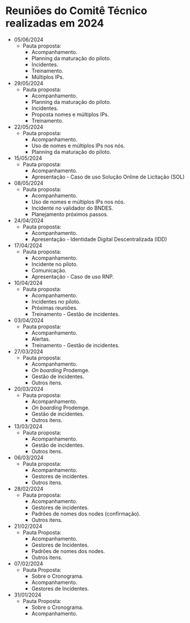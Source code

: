 # Reuniões do Comitê Técnico realizadas em 2024

- 05/06/2024
  - Pauta proposta:
    - Acompanhamento.
    - Planning da maturação do piloto.
    - Incidentes.
    - Treinamento.
	- Múltiplos IPs.
- 29/05/2024
  - Pauta proposta:
    - Acompanhamento.
    - Planning da maturação do piloto.
    - Incidentes.
    - Proposta nomes e múltiplos IPs.
    - Treinamento.
- 22/05/2024
  - Pauta proposta:
    - Acompanhamento.
    - Uso de nomes e múltiplos IPs nos nós.
    - Planning da maturação do piloto.
- 15/05/2024
  - Pauta proposta:
    - Acompanhamento.
	- Apresentação - Caso de uso Solução Online de Licitação (SOL)
- 08/05/2024
  - Pauta proposta:
    - Acompanhamento.
    - Uso de nomes e múltiplos IPs nos nós.
    - Incidente no validador do BNDES.
    - Planejamento próximos passos.
- 24/04/2024
  - Pauta proposta:
    - Acompanhamento.
	- Apresentação - Identidade Digital Descentralizada (IDD)
- 17/04/2024
  - Pauta proposta:
    - Acompanhamento.
	- Incidente no piloto.
	- Comunicação.
	- Apresentação - Caso de uso RNP.
- 10/04/2024
  - Pauta proposta:
    - Acompanhamento.
	- Incidentes no piloto.
	- Próximas reuniões.
	- Treinamento - Gestão de incidentes.
- 03/04/2024
  - Pauta proposta:
    - Acompanhamento.
	- Alertas.
	- Treinamento - Gestão de incidentes.
- 27/03/2024
  - Pauta proposta:
    - Acompanhamento.
	- *On boarding* Prodemge.
	- Gestão de incidentes.
	- Outros itens.
- 20/03/2024
  - Pauta proposta:
    - Acompanhamento.
	- *On boarding* Prodemge.
	- Gestão de incidentes.
	- Outros itens.
- 13/03/2024
  - Pauta proposta:
    - Acompanhamento.
	- Gestão de incidentes.
	- Outros itens.
- 06/03/2024
  - Pauta proposta:
    - Acompanhamento.
	- Gestores de incidentes.
	- Outros itens.
- 28/02/2024
  - Pauta proposta:
    - Acompanhamento.
    - Gestores de incidentes.
    - Padrões de nomes dos nodes (confirmação).
    - Outros itens. 
- 21/02/2024
  - Pauta Proposta:
    - Acompanhamento.
    - Gestores de Incidentes.
    - Padrões de nomes dos nodes.
    - Outros itens.
- 07/02/2024
  - Pauta Proposta:
    - Sobre o Cronograma.
    - Acompanhamento.
    - Gestores de Incidentes.
- 31/01/2024
  - Pauta Proposta:
    - Sobre o Cronograma.
    - Acompanhamento.
